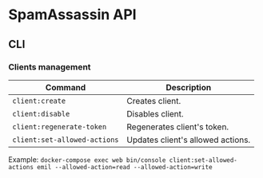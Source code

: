 SpamAssassin API
==============

## CLI
### Clients management
| Command                      | Description |
| ---------------------------- | ------------|
| `client:create`              | Creates client. |                     
| `client:disable`             | Disables client. |                   
| `client:regenerate-token`    | Regenerates client's token. |
| `client:set-allowed-actions` | Updates client's allowed actions. |

Example:
`docker-compose exec web bin/console client:set-allowed-actions emil --allowed-action=read --allowed-action=write`
